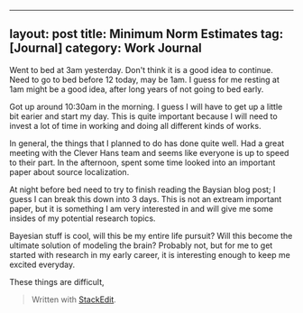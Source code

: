 
---
layout: post
title: Minimum Norm Estimates
tag: [Journal]
category: Work Journal
---
Went to bed at 3am yesterday. Don't think it is a good idea to continue. Need to go to bed before 12 today, may be 1am. I guess for me resting at 1am might be a good idea, after long years of not going to bed early.

Got up around 10:30am in the morning. I guess I will have to get up a little bit earier and start my day. This is quite important because I will need to invest a lot of time in working and doing all different kinds of works.

In general, the things that I planned to do has done quite well. Had a great meeting with the Clever Hans team and seems like everyone is up to speed to their part. In the afternoon, spent some time looked into an important paper about source localization.

At night before bed need to try to finish reading the Baysian blog post; I guess I can break this down into 3 days. This is not an extream important paper, but it is something I am very interested in and will give me some insides of my potential research topics.

Bayesian stuff is cool, will this be my entire life pursuit? Will this become the ultimate solution of modeling the brain? Probably not, but for me to get started with research in my early career, it is interesting enough to keep me excited everyday.

These things are difficult,

> Written with [StackEdit](https://stackedit.io/).
<!--stackedit_data:
eyJoaXN0b3J5IjpbLTkyNzgzMDc1MF19
-->